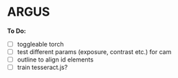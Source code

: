 # ARGUS

**To Do:**
- [ ] toggleable torch
- [ ] test different params (exposure, contrast etc.) for cam
- [ ] outline to align id elements
- [ ] train tesseract.js?
